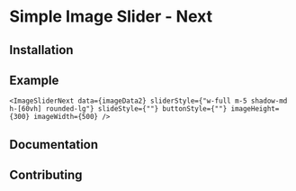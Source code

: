 # Simple Image Slider - Next


## Installation


## Example

`
<ImageSliderNext data={imageData2} sliderStyle={"w-full m-5 shadow-md h-[60vh] rounded-lg"} slideStyle={""} buttonStyle={""} imageHeight={300} imageWidth={500} />
`

## Documentation


## Contributing